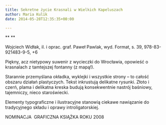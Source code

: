 ```yaml
---
title: Sekretne życie Krasnali w Wielkich Kapeluszach
author: Maria Kulik
date: 2014-05-28T12:35:35+00:00

---
```

** **

Wojciech Widłak, il. i oprac. graf. Paweł Pawlak, wyd. Format, s. 39, 978-83-921483-9-5, +6

 

Piękny, acz nietypowy suwenir z wycieczki do Wrocławia, opowieść o krasnalach z tamtejszej fontanny (z mapą!).

Starannie przemyślana okładka, wyklejki i wszystkie strony – to całość obszaru działań plastyczych. Tekst inkrustują delikatne rysunki. Złoto i czerń, plama i delikatna kreska budują konsekwentnie nastrój baśniowy, tajemniczy, nieco staroświecki.

Elementy typograficzne i ilustracyjne stanowią ciekawe nawiązanie do tradycyjnego składu i oprawy introligatorskiej.

NOMINACJA  GRAFICZNA KSIĄŻKA ROKU 2008

 

 

 

